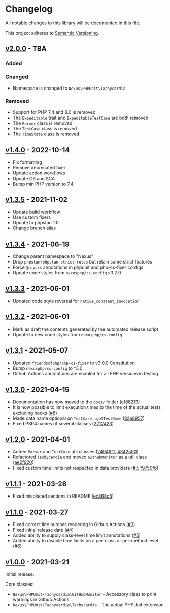 # Changelog

All notable changes to this library will be documented in this file.

This project adheres to [Semantic Versioning](https://semver.org/spec/v2.0.0.html).

## [v2.0.0](https://github.com/NexusPHP/tachycardia/compare/v1.4.0...v2.0.0) - TBA

### Added

### Changed

- Namespace is changed to `Nexus\PHPUnit\Tachycardia`

### Removed

- Support for PHP 7.4 and 8.0 is removed
- The `Expeditable` trait and `ExpeditableTestCase` are both removed
- The `Parser` class is removed
- The `TestCase` class is removed
- The `TimeState` class is removed

## [v1.4.0](https://github.com/NexusPHP/tachycardia/compare/v1.3.5...v1.4.0) - 2022-10-14

- Fix formatting
- Remove deprecated fixer
- Update action workflows
- Update CS and SCA
- Bump min PHP version to 7.4

## [v1.3.5](https://github.com/NexusPHP/tachycardia/compare/v1.3.4...v1.3.5) - 2021-11-02

- Update build workflow
- Use custom fixers
- Update to phpstan 1.0
- Change branch alias

## [v1.3.4](https://github.com/NexusPHP/tachycardia/compare/v1.3.3...v1.3.4) - 2021-06-19

- Change parent namespace to "Nexus"
- Drop `phpstan/phpstan-strict-rules` but retain some strict features
- Force `@covers` annotations in phpunit and php-cs-fixer configs
- Update code styles from `nexusphp/cs-config` v3.2.0

## [v1.3.3](https://github.com/NexusPHP/tachycardia/compare/v1.3.2...v1.3.3) - 2021-06-01

- Updated code style reversal for `native_constant_invocation`

## [v1.3.2](https://github.com/NexusPHP/tachycardia/compare/v1.3.1...v1.3.2) - 2021-06-01

- Mark as draft the contents generated by the automated release script
- Update to new code styles from `nexusphp/cs-config`

## [v1.3.1](https://github.com/NexusPHP/tachycardia/compare/v1.3.0...v1.3.1) - 2021-05-07

- Updated `friendsofphp/php-cs-fixer` to v3.0.0 Constitution
- Bump `nexusphp/cs-config` to ^3.0
- Github Actions annotations are enabled for all PHP versions in testing

## [v1.3.0](https://github.com/NexusPHP/tachycardia/compare/v1.2.0...v1.3.0) - 2021-04-15

- Documentation has now moved to the `docs/` folder ([cf88213](https://github.com/NexusPHP/tachycardia/commit/cf88213630b0f825e6d6e24764284d72699169f0))
- It is now possible to limit execution times to the time of the actual tests excluding hooks ([\#8](https://github.com/NexusPHP/tachycardia/issues/8))
- Made data name optional on `TestCase::getTestName` ([82a8957](https://github.com/NexusPHP/tachycardia/commit/82a8957068f0aa7d3250c6b6f7ce13d10a73af03))
- Fixed PSR4 names of several classes ([2212423](https://github.com/NexusPHP/tachycardia/commit/221242342e1644fecd6a596ba57f77097fe52c22))

## [v1.2.0](https://github.com/NexusPHP/tachycardia/commpare/v1.1.1...v1.2.0) - 2021-04-01

- Added `Parser` and `TestCase` util classes ([24949f1](https://github.com/NexusPHP/tachycardia/commit/24949f1b9e916f9fe2a49dd10ac41a1c4b2f9d83), [4342500](https://github.com/NexusPHP/tachycardia/commit/43425004816f6799e8620649a2a62917c6f562f1))
- Refactored `Tachycardia` and moved `GithubMonitor` as a util class ([ae2f920](https://github.com/NexusPHP/tachycardia/commit/ae2f92055c3b0070c55bf262d09d57ff3780f997))
- Fixed custom time limits not respected in data providers ([\#7](https://github.com/NexusPHP/tachycardia/issues/7), [f9750f6](https://github.com/NexusPHP/tachycardia/commit/f9750f6fac13213649a72f90e58f2e28d9b1ac6d))

## [v1.1.1](https://github.com/NexusPHP/tachycardia/compare/v1.1.0...v1.1.1) - 2021-03-28

- Fixed misplaced sections in README ([ec868d5](https://github.com/NexusPHP/tachycardia/commit/ec868d5d22e6dbc7a117cf1672acadbd3a524e94))

## [v1.1.0](https://github.com/NexusPHP/tachycardia/compare/v1.0.0...v1.1.0) - 2021-03-27

- Fixed correct line number rendering in Github Actions ([\#3](https://github.com/NexusPHP/tachycardia/pull/3))
- Fixed initial release date ([\#4](https://github.com/NexusPHP/tachycardia/pull/4))
- Added ability to supply class-level time limit annotations ([\#5](https://github.com/NexusPHP/tachycardia/pull/5))
- Added ability to disable time limits on a per-class or per-method level ([\#6](https://github.com/NexusPHP/tachycardia/pull/6))

## [v1.0.0](https://github.com/NexusPHP/tachycardia/releases/tag/v1.0.0) - 2021-03-21

Initial release.

Core classes:
- `Nexus\PHPUnit\Tachycardia\GitHubMonitor` - Accessory class to print warnings in Github Actions.
- `Nexus\PHPUnit\Tachycardia\Tachycardia` - The actual PHPUnit extension.

